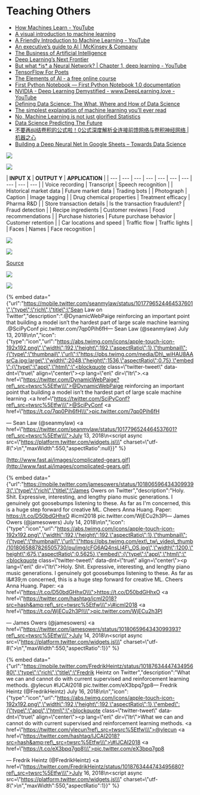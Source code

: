# Teaching Others

* [How Machines Learn - YouTube](https://www.youtube.com/watch?v=R9OHn5ZF4Uo)
* [A visual introduction to machine learning](http://www.r2d3.us/visual-intro-to-machine-learning-part-1/)
* [A Friendly Introduction to Machine Learning - YouTube](https://www.youtube.com/watch?v=IpGxLWOIZy4)
* [An executive’s guide to AI \| McKinsey & Company](https://www.mckinsey.com/business-functions/mckinsey-analytics/our-insights/an-executives-guide-to-ai)
* [The Business of Artificial Intelligence](https://hbr.org/cover-story/2017/07/the-business-of-artificial-intelligence)
* [Deep Learning’s Next Frontier](https://hbr.org/webinar/2017/07/deep-learnings-next-frontier)
* [But what \*is\* a Neural Network? \| Chapter 1, deep learning - YouTube](https://www.youtube.com/watch?v=aircAruvnKk&list=PLZHQObOWTQDNU6R1_67000Dx_ZCJB-3pi)
* [TensorFlow For Poets](https://codelabs.developers.google.com/codelabs/tensorflow-for-poets/#0)
* [The Elements of AI - a free online course](https://www.elementsofai.com/)
* [First Python Notebook — First Python Notebook 1.0 documentation](http://www.firstpythonnotebook.org/)
* [NVIDIA - Deep Learning Demystified - www.DeepLearning.love - YouTube](https://www.youtube.com/watch?v=Hu6HH-_hRus)
* [Defining Data Science: The What, Where and How of Data Science](https://365datascience.com/defining-data-science/)
* [The simplest explanation of machine learning you’ll ever read](https://hackernoon.com/the-simplest-explanation-of-machine-learning-youll-ever-read-bebc0700047c)
* [No, Machine Learning is not just glorified Statistics](https://towardsdatascience.com/no-machine-learning-is-not-just-glorified-statistics-26d3952234e3)
* [Data Science Predicting The Future](https://www.kdnuggets.com/2018/06/data-science-predicting-future.html)
* [不要再纠结卷积的公式啦！0公式深度解析全连接前馈网络与卷积神经网络 \| 机器之心](https://www.jiqizhixin.com/articles/2018-07-09-15)
* [Building a Deep Neural Net In Google Sheets – Towards Data Science](https://towardsdatascience.com/building-a-deep-neural-net-in-google-sheets-49cdaf466da0)

![](.gitbook/assets/image%20%2846%29.png)

![](.gitbook/assets/image%20%2836%29.png)



| **INPUT X** | **OUTPUT Y** | **APPLICATION** |
| --- | --- | --- | --- | --- | --- | --- | --- | --- | --- |
| Voice recording | Transcript | Speech recognition |
| Historical market data | Future market data | Trading bots |
| Photograph | Caption | Image tagging |
| Drug chemical properties | Treatment efficacy | Pharma R&D |
| Store transaction details | Is the transaction fraudulent? | Fraud detection |
| Recipe ingredients | Customer reviews | Food recommendations |
| Purchase histories | Future purchase behavior | Customer retention |
| Car locations and speed | Traffic flow | Traffic lights |
| Faces | Names | Face recognition |



![](.gitbook/assets/image%20%2821%29.png)

![](.gitbook/assets/image%20%283%29.png)

[Source](https://cdn-images-1.medium.com/max/2000/1*bhFifratH9DjKqMBTeQG5A.gif)

![](.gitbook/assets/image%20%2830%29.png)

![](.gitbook/assets/image%20%2828%29.png)



{% embed data="{\"url\":\"https://mobile.twitter.com/seanmylaw/status/1017796524464537601\",\"type\":\"rich\",\"title\":\"Sean Law on Twitter\",\"description\":\".@DynamicWebPaige reinforcing an important point that building a model isn’t the hardest part of large scale machine learning .@SciPyConf pic.twitter.com/7qp0Pih6fH— Sean Law \(@seanmylaw\) July 13, 2018\\n\\n\",\"icon\":{\"type\":\"icon\",\"url\":\"https://abs.twimg.com/icons/apple-touch-icon-192x192.png\",\"width\":192,\"height\":192,\"aspectRatio\":1},\"thumbnail\":{\"type\":\"thumbnail\",\"url\":\"https://pbs.twimg.com/media/Dh\_wiHAU8AAsrCa.jpg:large\",\"width\":2048,\"height\":1536,\"aspectRatio\":0.75},\"embed\":{\"type\":\"app\",\"html\":\"<blockquote class=\\\"twitter-tweet\\\" data-dnt=\\\"true\\\" align=\\\"center\\\"><p lang=\\\"en\\\" dir=\\\"ltr\\\">.<a href=\\\"https://twitter.com/DynamicWebPaige?ref\_src=twsrc%5Etfw\\\">@DynamicWebPaige</a> reinforcing an important point that building a model isn’t the hardest part of large scale machine learning .<a href=\\\"https://twitter.com/SciPyConf?ref\_src=twsrc%5Etfw\\\">@SciPyConf</a> <a href=\\\"https://t.co/7qp0Pih6fH\\\">pic.twitter.com/7qp0Pih6fH</a></p>&mdash; Sean Law \(@seanmylaw\) <a href=\\\"https://twitter.com/seanmylaw/status/1017796524464537601?ref\_src=twsrc%5Etfw\\\">July 13, 2018</a></blockquote>\\n<script async src=\\\"https://platform.twitter.com/widgets.js\\\" charset=\\\"utf-8\\\"></script>\\n\",\"maxWidth\":550,\"aspectRatio\":null}}" %}

[http://www.fast.ai/images/complicated-gears.gif](http://www.fast.ai/images/complicated-gears.gif)

{% embed data="{\"url\":\"https://mobile.twitter.com/jamesowers/status/1018065964343099393\",\"type\":\"rich\",\"title\":\"James Owers on Twitter\",\"description\":\"Holy. Shit. Expressive, interesting, and lengthy piano music generations. I genuinely got goosebumps listening to these. As far as I\'m concerned, this is a huge step forward for creative ML. Cheers Anna Huang. Paper: https://t.co/D50bdGHhxO \#icml2018 pic.twitter.com/WjECu2h3Pl— James Owers \(@jamesowers\) July 14, 2018\\n\\n\",\"icon\":{\"type\":\"icon\",\"url\":\"https://abs.twimg.com/icons/apple-touch-icon-192x192.png\",\"width\":192,\"height\":192,\"aspectRatio\":1},\"thumbnail\":{\"type\":\"thumbnail\",\"url\":\"https://pbs.twimg.com/ext\_tw\_video\_thumb/1018065887826505730/pu/img/cFG6AQ4nsLI4F\_OS.jpg\",\"width\":1200,\"height\":675,\"aspectRatio\":0.5625},\"embed\":{\"type\":\"app\",\"html\":\"<blockquote class=\\\"twitter-tweet\\\" data-dnt=\\\"true\\\" align=\\\"center\\\"><p lang=\\\"en\\\" dir=\\\"ltr\\\">Holy. Shit. Expressive, interesting, and lengthy piano music generations. I genuinely got goosebumps listening to these. As far as I&\#39;m concerned, this is a huge step forward for creative ML. Cheers Anna Huang. Paper: <a href=\\\"https://t.co/D50bdGHhxO\\\">https://t.co/D50bdGHhxO</a> <a href=\\\"https://twitter.com/hashtag/icml2018?src=hash&amp;ref\_src=twsrc%5Etfw\\\">\#icml2018</a> <a href=\\\"https://t.co/WjECu2h3Pl\\\">pic.twitter.com/WjECu2h3Pl</a></p>&mdash; James Owers \(@jamesowers\) <a href=\\\"https://twitter.com/jamesowers/status/1018065964343099393?ref\_src=twsrc%5Etfw\\\">July 14, 2018</a></blockquote>\\n<script async src=\\\"https://platform.twitter.com/widgets.js\\\" charset=\\\"utf-8\\\"></script>\\n\",\"maxWidth\":550,\"aspectRatio\":1}}" %}

{% embed data="{\"url\":\"https://mobile.twitter.com/FredrikHeintz/status/1018763444743495680\",\"type\":\"rich\",\"title\":\"Fredrik Heintz on Twitter\",\"description\":\"What we can and cannot do with current supervised and reinforcement learning methods. @ylecun \#IJCAI2018 pic.twitter.com/eX3bpq7gp8— Fredrik Heintz \(@FredrikHeintz\) July 16, 2018\\n\\n\",\"icon\":{\"type\":\"icon\",\"url\":\"https://abs.twimg.com/icons/apple-touch-icon-192x192.png\",\"width\":192,\"height\":192,\"aspectRatio\":1},\"embed\":{\"type\":\"app\",\"html\":\"<blockquote class=\\\"twitter-tweet\\\" data-dnt=\\\"true\\\" align=\\\"center\\\"><p lang=\\\"en\\\" dir=\\\"ltr\\\">What we can and cannot do with current supervised and reinforcement learning methods. <a href=\\\"https://twitter.com/ylecun?ref\_src=twsrc%5Etfw\\\">@ylecun</a> <a href=\\\"https://twitter.com/hashtag/IJCAI2018?src=hash&amp;ref\_src=twsrc%5Etfw\\\">\#IJCAI2018</a> <a href=\\\"https://t.co/eX3bpq7gp8\\\">pic.twitter.com/eX3bpq7gp8</a></p>&mdash; Fredrik Heintz \(@FredrikHeintz\) <a href=\\\"https://twitter.com/FredrikHeintz/status/1018763444743495680?ref\_src=twsrc%5Etfw\\\">July 16, 2018</a></blockquote>\\n<script async src=\\\"https://platform.twitter.com/widgets.js\\\" charset=\\\"utf-8\\\"></script>\\n\",\"maxWidth\":550,\"aspectRatio\":1}}" %}

